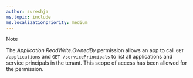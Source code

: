 ```yaml
---
author: sureshja
ms.topic: include
ms.localizationpriority: medium
---
```


<!-- markdownlint-disable MD041-->

> [!NOTE]
> The *Application.ReadWrite.OwnedBy* permission allows an app to call `GET /applications` and `GET /servicePrincipals` to list all applications and service principals in the tenant. This scope of access has been allowed for the permission.